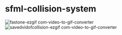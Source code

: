 # sfml-collision-system


![fastone-ezgif com-video-to-gif-converter](https://github.com/SortedIvan/sfml-collision-system/assets/62967263/8e3c0def-a0a7-4591-97eb-ca964d1686c4)
![savedvidofcollision-ezgif com-video-to-gif-converter](https://github.com/SortedIvan/sfml-collision-system/assets/62967263/27f8c937-0e25-4b19-b2fe-c78e10e6d4cc)
